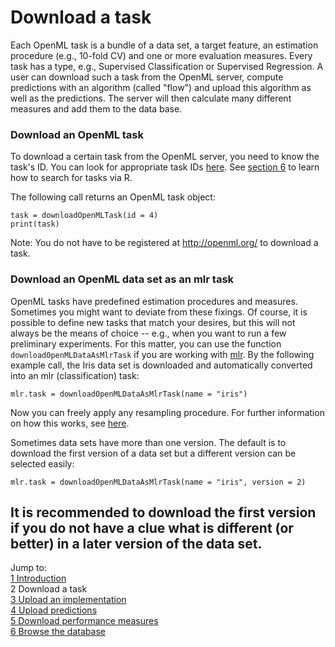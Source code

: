 Download a task
===============

Each OpenML task is a bundle of a data set, a target feature, an estimation procedure (e.g., 10-fold CV) and one or more evaluation measures. Every task has a type, e.g., Supervised Classification or Supervised Regression. A user can download such a task from the OpenML server, compute predictions with an algorithm (called "flow") and upload this algorithm as well as the predictions. The server will then calculate many different measures and add them to the data base.

### Download an OpenML task
To download a certain task from the OpenML server, you need to know the task's ID. You can look for appropriate task IDs [here](http://openml.org/search?q=&type=task). See [section 6](6-Browse-the-database.md) to learn how to search for tasks via R.

The following call returns an OpenML task object: 


```splus
task = downloadOpenMLTask(id = 4)
print(task)
```

Note: You do not have to be registered at http://openml.org/ to download a task. 

### Download an OpenML data set as an mlr task
OpenML tasks have predefined estimation procedures and measures. Sometimes you might want to deviate from these fixings. Of course, it is possible to define new tasks that match your desires, but this will not always be the means of choice -- e.g., when you want to run a few preliminary experiments. For this matter, you can use the function `downloadOpenMLDataAsMlrTask` if you are working with [mlr](https://github.com/berndbischl/mlr). By the following example call, the Iris data set is downloaded and automatically converted into an mlr (classification) task: 


```splus
mlr.task = downloadOpenMLDataAsMlrTask(name = "iris")
```

Now you can freely apply any resampling procedure. For further information on how this works, see [here](http://berndbischl.github.io/mlr/man/makeResampleDesc.html).

Sometimes data sets have more than one version. The default is to download the first version of a data set but a different version can be selected easily:


```splus
mlr.task = downloadOpenMLDataAsMlrTask(name = "iris", version = 2)
```

It is recommended to download the first version if you do not have a clue what is different (or better) in a later version of the data set.
----------------------------------------------------------------------------------------------------------------------
Jump to:    
[1 Introduction](1-Introduction.md)    
2 Download a task  
[3 Upload an implementation](3-Upload-an-implementation.md)  
[4 Upload predictions](4-Upload-predictions.md)  
[5 Download performance measures](5-Download-performance-measures.md)  
[6 Browse the database](6-Browse-the-database.md)

